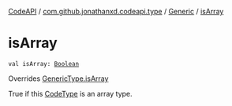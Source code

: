 [CodeAPI](../../index.md) / [com.github.jonathanxd.codeapi.type](../index.md) / [Generic](index.md) / [isArray](.)

# isArray

`val isArray: `[`Boolean`](https://kotlinlang.org/api/latest/jvm/stdlib/kotlin/-boolean/index.html)

Overrides [GenericType.isArray](../-generic-type/is-array.md)

True if this [CodeType](../-code-type/index.md) is an array type.

